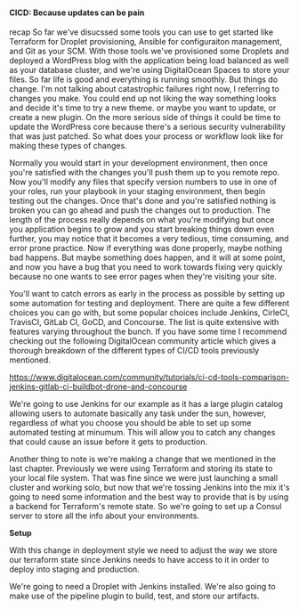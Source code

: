#### CICD: Because updates can be pain

recap
So far we've disucssed some tools you can use to get started like Terraform for Droplet provisioning, Ansible for configuraiton management, and Git as your SCM. With those tools we've provisioned some Droplets and deployed a WordPress blog with the application being load balanced as well as your database cluster, and we're using DigitalOcean Spaces to store your files. So far life is good and everything is running smoothly. But things do change. I'm not talking about catastrophic failures right now, I referring to changes you make. You could end up not liking the way something looks and decide it's time to try a new theme. or maybe you want to update, or create a new plugin. On the more serious side of things it could be time to update the WordPress core because there's a serious security vulnerability that was just patched. So what does your process or workflow look like for making these types of changes.

Normally you would start in your development environment, then once you're satisfied with the changes you'll push them up to you remote repo. Now you'll modify any files that specify version numbers to use in one of your roles, run your playbook in your staging environment, then begin testing out the changes. Once that's done and you're satisfied nothing is broken you can go ahead and push the changes out to production. The length of the process really depends on what you're modifying but once you application begins to grow and you start breaking things down even further, you may notice that it becomes a very tedious, time consuming, and error prone practice. Now if everything was done properly, maybe nothing bad happens. But maybe something does happen, and it will at some point, and now you have a bug that you need to work towards fixing very quickly because no one wants to see error pages when they're visiting your site. 

You'll want to catch errors as early in the process as possible by setting up some automation for testing and deployment. There are quite a few different choices you can go with, but some popular choices include Jenkins, CirleCI, TravisCI, GitLab CI, GoCD, and Concourse. The list is quite extensive with features varying throughout the bunch. If you have some time I recommend checking out the following DigitalOcean community article which gives a thorough breakdown of the different types of CI/CD tools previously mentioned. 

https://www.digitalocean.com/community/tutorials/ci-cd-tools-comparison-jenkins-gitlab-ci-buildbot-drone-and-concourse

We're going to use Jenkins for our example as it has a large plugin catalog allowing users to automate basically any task under the sun, however, regardless of what you choose you should be able to set up some automated testing at minumum. This will allow you to catch any changes that could cause an issue before it gets to production.

Another thing to note is we're making a change that we mentioned in the last chapter. Previously we were using Terraform and storing its state to your local file system. That was fine since we were just launching a small cluster and working solo, but now that we're tossing Jenkins into the mix it's going to need some information and the best way to provide that is by using a backend for Terraform's remote state. So we're going to set up a Consul server to store all the info about your environments. 

**Setup**



With this change in deployment style we need to adjust the way we store our terraform state since Jenkins needs to have access to it in order to deploy into staging and production. 

We're going to need a Droplet with Jenkins installed. We're also going to make use of the pipeline plugin to build, test, and store our artifacts.


